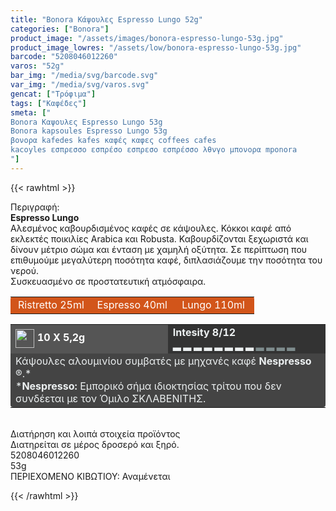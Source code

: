 ```yaml
---
title: "Bonora Κάψουλες Espresso Lungo 52g"
categories: ["Bonora"]
product_image: "/assets/images/bonora-espresso-lungo-53g.jpg"
product_image_lowres: "/assets/low/bonora-espresso-lungo-53g.jpg"
barcode: "5208046012260"
varos: "52g"
bar_img: "/media/svg/barcode.svg"
var_img: "/media/svg/varos.svg"
gencat: ["Τρόφιμα"]
tags: ["Καφέδες"]
smeta: ["
Bonora Καψουλες Espresso Lungo 53g
Bonora kapsoules Espresso Lungo 53g
βονορα kafedes kafes καφές καφες coffees cafes
kacoyles εσπρεσσο εσπρέσο εσπρεσο εσπρέσσο λθνγο μπονορα mponora
"]
---
```

{{< rawhtml >}}
<style>
    td {
    border-radius: 0 !important;
}
</style>
<div class="product"><div id="sistatika">Περιγραφή:</div><div class="alltext"><strong>Espresso Lungo<br></strong>Αλεσµένος καβουρδισµένος καφές σε κάψουλες. Κόκκοι καφέ από εκλεκτές ποικιλίες Arabica και Robusta. Καβουρδίζονται ξεχωριστά και δίνουν µέτριο σώµα και ένταση µε χαµηλή οξύτητα. Σε περίπτωση που επιθυµούµε µεγαλύτερη ποσότητα καφέ, διπλασιάζουµε την ποσότητα του νερού.<br>Συσκευασµένο σε προστατευτική ατµόσφαιρα.</div><table style="border-collapse:collapse;width:100%" border="0" cellpadding="15px"><tbody><tr><td style="width:32.95%;background-color: #d2551a;text-align:center;border-top-left-radius: 4px !important;"><span style="color:#fff">Ristretto 25ml</span></td><td style="width:32.95%;text-align:center;background-color: #d2551a;"><span style="color:#fff">Espresso 40ml</span></td><td style="width:32.95%;text-align:center;background-color: #d2551a;border-top-right-radius: 4px !important;"><span style="color:#fff">Lungo 110ml</span></td></tr></tbody></table><table style="border-collapse:collapse;width:100%" border="0" cellpadding="15px;"><tbody><tr><td style="width:49.55%;background-color:#555;vertical-align:middle"><strong><span style="color:#fff"><img style="margin-right:5px;vertical-align:middle" src="/media/icons/kaps.svg" width="30px" alt="">10 X 5,2g</span></strong></td><td style="width:49.65%;background-color:#333"><strong><span style="color:#ecf0f1">Intesity 8/12<br>▂ ▂ ▂ ▂ ▂ ▂ ▂&nbsp;</span></strong><strong><span style="color: rgb(236, 240, 241);">▂</span></strong><strong><span style="color:#ecf0f1"><span style="color:#7e8c8d">&nbsp;▂ ▂ ▂ ▂</span></span></strong></td></tr><tr><td style="width:49.55%;background-color:#444;border-radius: 0 0 4px 4px !important;" colspan="2"><span style="color:#ecf0f1">Κάψουλες αλουμινίου συµβατές µε µηχανές καφέ <strong>Nespresso</strong> ®.*</span><br><span style="color:#ecf0f1">*<strong>Nespresso:</strong> Εµπορικό σήµα ιδιοκτησίας τρίτου που δεv συνδέεται µε τον Όµιλο ΣΚΛΑΒΕΝΙΤΗΣ.</span></td></tr></tbody></table><div>&nbsp;</div><div id="loipa">Διατήρηση και λοιπά στοιχεία προϊόντος</div><div class="alltext">Διατηρείται σε µέρος δροσερό και ξηρό.</div><div id="barcode"><div id="barimage1"></div><span id="bartext">5208046012260</span></div><div id="varos"><div id="varosimage1"></div><span id="varostext">53g</span></div><div id="kivotio">ΠΕΡΙΕΧΟΜΕΝΟ ΚΙΒΩΤΙΟΥ: Αναμένεται</div>
<div class="pimg"></div>
</div>


{{< /rawhtml >}}


